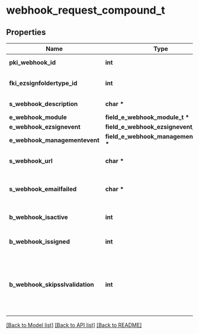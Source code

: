 # webhook_request_compound_t

## Properties
Name | Type | Description | Notes
------------ | ------------- | ------------- | -------------
**pki_webhook_id** | **int** | The unique ID of the Webhook | [optional] 
**fki_ezsignfoldertype_id** | **int** | The unique ID of the Ezsignfoldertype. | [optional] 
**s_webhook_description** | **char \*** | The description of the Webhook | 
**e_webhook_module** | **field_e_webhook_module_t \*** |  | 
**e_webhook_ezsignevent** | **field_e_webhook_ezsignevent_t \*** |  | [optional] 
**e_webhook_managementevent** | **field_e_webhook_managementevent_t \*** |  | [optional] 
**s_webhook_url** | **char \*** | The URL of the Webhook callback | 
**s_webhook_emailfailed** | **char \*** | The email that will receive the Webhook in case all attempts fail | 
**b_webhook_isactive** | **int** | Whether the Webhook is active or not | 
**b_webhook_issigned** | **int** | Whether the requests will be signed or not | [optional] 
**b_webhook_skipsslvalidation** | **int** | Wheter the server&#39;s SSL certificate should be validated or not. Not recommended to skip for production use | 

[[Back to Model list]](../README.md#documentation-for-models) [[Back to API list]](../README.md#documentation-for-api-endpoints) [[Back to README]](../README.md)


